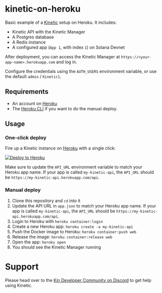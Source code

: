 # kinetic-on-heroku

Basic example of a [Kinetic](https://github.com/kin-labs/kinetic) setup on Heroku. It includes:

- Kinetic API with the Kinetic Manager
- A Postgres database
- A Redis instance
- A configured app (`App 1`, with index `1`) on Solana Devnet

After deployment, you can access the Kinetic Manager at `https://<your-app-name>.herokuapp.com` and log in.

Configure the credentials using the `AUTH_USERS` environment variable, or use the default `admin` / `Kinetic1`.

## Requirements

- An account on [Heroku](https://heroku.com)
- The [Heroku CLI](https://devcenter.heroku.com/articles/heroku-cli) if you want to do the manual deploy.

## Usage

### One-click deploy

Fire up a Kinetic instance on [Heroku](https://www.heroku.com/) with a single click:

[![Deploy to Heroku](https://www.herokucdn.com/deploy/button.svg)](https://heroku.com/deploy)

Make sure to update the `API_URL` environment variable to match your Heroku app name. If your app is called `my-kinetic-api`, the `API_URL` should be `https://my-kinetic-api.herokuapp.com/api`.

### Manual deploy

1. Clone this repository and `cd` into it
2. Update the API URL in `app.json` to match your Heroku app name. If your app is called `my-kinetic-api`, the `API_URL` should be `https://my-kinetic-api.herokuapp.com/api`.
3. Login to Heroku with `heroku container:login`
4. Create a new Heroku app: `heroku create -a my-kinetic-api`
5. Push the Docker image to Heroku: `heroku container:push web`
6. Release the image: `heroku container:release web`
7. Open the app: `heroku open`
8. You should see the Kinetic Manager running

# Support

Please head over to the [Kin Developer Community on Discord](https://kin.org/developerdiscord) to get help using Kinetic.
